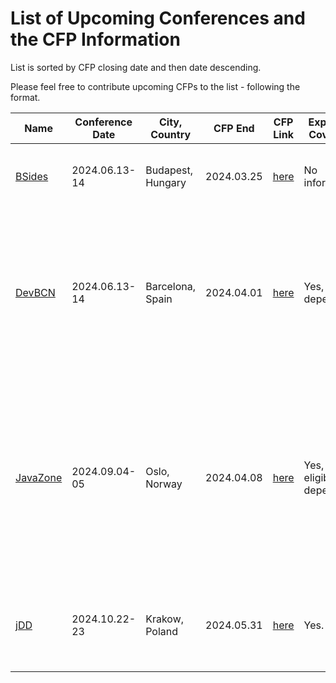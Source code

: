 # List of Upcoming Conferences and the CFP Information

List is sorted by CFP closing date and then date descending. 

Please feel free to contribute upcoming CFPs to the list - following the format.  

| Name                                                 | Conference Date | City, Country     | CFP End    | CFP Link                                           | Expenses Covered?           | Keywords                                                                                                                                                                                   |
|------------------------------------------------------|-----------------|-------------------|------------|----------------------------------------------------|-----------------------------|--------------------------------------------------------------------------------------------------------------------------------------------------------------------------------------------|
| [BSides](https://2024.bsidesbud.com/what-is-bsides/) | 2024.06.13-14   | Budapest, Hungary | 2024.03.25 | [here](https://2024.bsidesbud.com/call-for-paper/) | No information.             | Computer Security, Cyber Security, Hacking                                                                                                                                                 |
| [DevBCN](https://www.devbcn.com/)                    | 2024.06.13-14   | Barcelona, Spain  | 2024.04.01 | [here](https://sessionize.com/devbcn-2024/)        | Yes, budget dependent.      | Java, JVM languages (Kotlin, Scala, Clojure, etc), Android, Cloud, Kubernetes, Microservices, Docker, Testing, TDD, DDD, CI, CD, Functional Programming                                    |
| [JavaZone](https://2024.javazone.no/)                | 2024.09.04-05   | Oslo, Norway      | 2024.04.08 | [here](https://talks.javazone.no/)                 | Yes, eligibility dependent. | Java, JVM, Languages, Software Architecture, Frontend, Web, DevOps, AI/Machine Learning, Data Engineering, Cloud, Cloud-native, Kubernetes, Microservices, Security, Agile, Digitalisation |
| [jDD](https://jdd.org.pl/)                           | 2024.10.22-23   | Krakow, Poland    | 2024.05.31 | [here](https://jdd.org.pl/cfp-2024/)               | Yes.                        | Scala, JVM, Infrastructure, DevOps, AI/Machine Learning, Cloud, Agile, Soft skills                                                                                                         |

